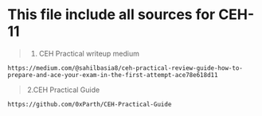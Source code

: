 # This file include all sources for CEH-11

> 1. CEH Practical writeup medium
```
https://medium.com/@sahilbasia8/ceh-practical-review-guide-how-to-prepare-and-ace-your-exam-in-the-first-attempt-ace78e618d11
```

> 2.CEH Practical Guide
```
https://github.com/0xParth/CEH-Practical-Guide
```
